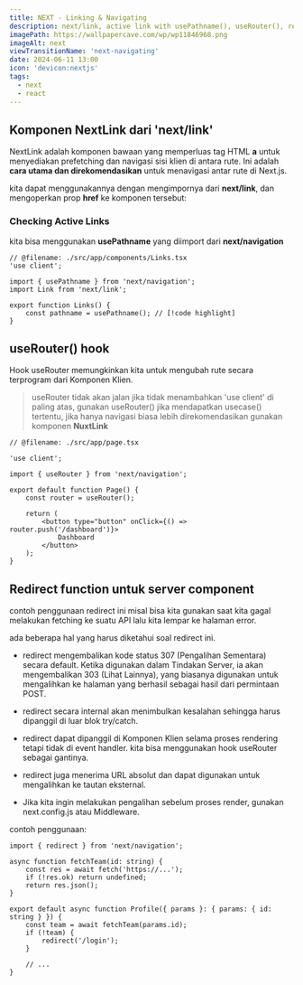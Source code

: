 ```yaml
---
title: NEXT - Linking & Navigating
description: next/link, active link with usePathname(), useRouter(), redirect()
imagePath: https://wallpapercave.com/wp/wp11846968.png
imageAlt: next
viewTransitionName: 'next-navigating'
date: 2024-06-11 13:00
icon: 'devicon:nextjs'
tags:
  - next
  - react
---
```


## Komponen NextLink dari 'next/link'

NextLink adalah komponen bawaan yang memperluas tag HTML **a** untuk menyediakan prefetching dan navigasi sisi klien di antara rute. Ini adalah **cara utama dan direkomendasikan** untuk menavigasi antar rute di Next.js.

kita dapat menggunakannya dengan mengimpornya dari **next/link**, dan mengoperkan prop **href** ke komponen tersebut:

### Checking Active Links

kita bisa menggunakan **usePathname** yang diimport dari **next/navigation**

```tsx
// @filename: ./src/app/components/Links.tsx
'use client';

import { usePathname } from 'next/navigation';
import Link from 'next/link';

export function Links() {
	const pathname = usePathname(); // [!code highlight]
}
```

## useRouter() hook

Hook useRouter memungkinkan kita untuk mengubah rute secara terprogram dari Komponen Klien.

> useRouter tidak akan jalan jika tidak menambahkan 'use client' di paling atas, gunakan useRouter() jika mendapatkan usecase() tertentu, jika hanya navigasi biasa lebih direkomendasikan gunakan komponen **NuxtLink**

```tsx
// @filename: ./src/app/page.tsx

'use client';

import { useRouter } from 'next/navigation';

export default function Page() {
	const router = useRouter();

	return (
		<button type="button" onClick={() => router.push('/dashboard')}>
			Dashboard
		</button>
	);
}
```

## Redirect function untuk server component

contoh penggunaan redirect ini misal bisa kita gunakan saat kita gagal melakukan fetching ke suatu API lalu kita lempar ke halaman error.

ada beberapa hal yang harus diketahui soal redirect ini.

- redirect mengembalikan kode status 307 (Pengalihan Sementara) secara default. Ketika digunakan dalam Tindakan Server, ia akan mengembalikan 303 (Lihat Lainnya), yang biasanya digunakan untuk mengalihkan ke halaman yang berhasil sebagai hasil dari permintaan POST.

- redirect secara internal akan menimbulkan kesalahan sehingga harus dipanggil di luar blok try/catch.

- redirect dapat dipanggil di Komponen Klien selama proses rendering tetapi tidak di event handler. kita bisa menggunakan hook useRouter sebagai gantinya.

- redirect juga menerima URL absolut dan dapat digunakan untuk mengalihkan ke tautan eksternal.

- Jika kita ingin melakukan pengalihan sebelum proses render, gunakan next.config.js atau Middleware.

contoh penggunaan:

```tsx
import { redirect } from 'next/navigation';

async function fetchTeam(id: string) {
	const res = await fetch('https://...');
	if (!res.ok) return undefined;
	return res.json();
}

export default async function Profile({ params }: { params: { id: string } }) {
	const team = await fetchTeam(params.id);
	if (!team) {
		redirect('/login');
	}

	// ...
}
```
